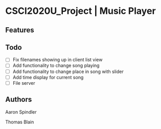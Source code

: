 # CSCI2020U_Project | Music Player
## Features

## Todo
- [ ] Fix filenames showing up in client list view
- [ ] Add functionality to change song playing
- [ ] Add functionality to change place in song with slider
- [ ] Add time display for current song
- [ ] File server
## Authors
Aaron Spindler

Thomas Blain